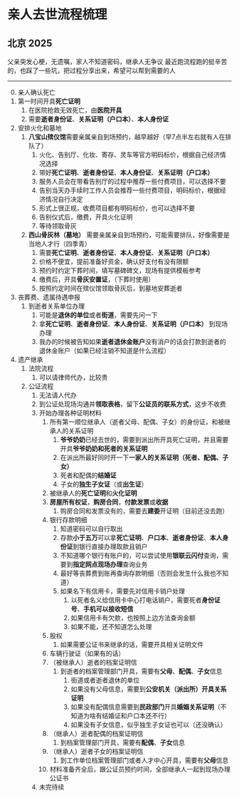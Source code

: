 # 亲人去世流程梳理
## 北京 2025
父亲突发心梗，无遗嘱，家人不知道密码，继承人无争议
最近跑流程跑的挺辛苦的，也踩了一些坑，把过程分享出来，希望可以帮到需要的人  

---
0. 亲人确认死亡  
1. 第一时间开具**死亡证明**  
    1. 在医院抢救无效死亡，由**医院开具**  
    2. 需要**逝者身份证**、**关系证明（户口本）**、**本人身份证**  
2. 安排火化和墓地  
    1. **八宝山殡仪馆**需要亲属亲自到场预约，越早越好（早7点半左右就有人在排队了）  
        1. 火化、告别厅、化妆、寄存、灵车等官方明码标价，根据自己经济情况选择
        2. 带好**死亡证明**、**逝者身份证**、**本人身份证**、**关系证明（户口本）**
        3. 服务人员会在带看告别厅的过程中推荐一些付费项目，可以选择不要
        4. 告别当天办手续时工作人员会推荐一些付费项目，明码标价，根据经济情况自行决定
        5. 形式上很正规，收费项目都有明码标价，也可以选择不要
        6. 告别仪式后，缴费，开具火化证明
        7. 等待领取骨灰
    2. **西山骨灰林（墓地）** 需要亲属亲自到场预约，可能需要排队，好像需要是当地人才行（四季青）
        1. 需要**死亡证明**、**逝者身份证**、**本人身份证**、**关系证明（户口本）**
        2. 价格不便宜，提前准备好资金，确认好支付有没有限额
        3. 预约时约定下葬时间，填写墓碑碑文，现场有提供模板参考
        4. 缴费后，开具**骨灰安置证**，（下葬时使用）
        5. 按照约定时间在殡仪馆领取骨灰后，到墓地安葬逝者
3. 丧葬费、遗属待遇申报
    1. 到逝者关系单位办理
        1. 可能是**退休的单位**或者**街道**，需要先问一下
        2. 拿**死亡证明**、**逝者身份证**、**本人身份证**、**关系证明（户口本）** 到现场办理
        3. 我办的时候被告知如果**逝者退休金账户**没有消户的话会打款到逝者的退休金账户（如果已经注销不知道是什么流程）
4. 遗产继承
    1. 法院流程
        1. 可以请律师代办，比较贵
    2. 公证流程
        1. 无法请人代办
        2. 到公证处现场沟通并**领取表格**，留下**公证员的联系方式**，这步不收费
        3. 开始办理各种证明材料
            1. 所有第一顺位继承人（逝者父母、配偶、子女）的身份证，和被继承人的关系证明
                1. **爷爷奶奶**已经去世的，需要到派出所开具死亡证明，并且需要开具**爷爷奶奶和死者的关系证明**
                2. 在派出所最好同时开一下**一家人的关系证明（死者、配偶、子女）**
                3. 死者和配偶的**结婚证**
                4. 子女的**独生子女证**（或**出生证**）
            2. 被继承人的**死亡证明**和**火化证明**
            3. **房屋所有权证**，**购房合同**，**付款发票**或**收据**
                1. 购房合同和发票没有的，需要去**建委**开证明（目前还没去跑）
            4. 银行存款明细
                1. 知道密码可以自行取出
                2. 存款**小于五万**可以拿**死亡证明**、**户口本**、**逝者身份证**、**本人身份证**到银行直接办理取款且销户
                3. 不知道哪个银行有账户的，可以尝试使用**银联云闪付**查询，需要到**指定网点现场办理**查询业务
                4. 最好等丧葬费到账再查询存款明细（否则会发生什么我也不知道）
                5. 如果名下有信用卡，需要先对信用卡销户处理
                    1. 以死者名义给信用卡中心打电话销户，需要死者**身份证号**、**手机可以接收短信**
                    2. 如果信用卡有欠款，也按照上边方法查询金额
                    3. 如果不能，还不知道怎么处理
            5. 股权
                1. 如果需要公证书来继承的话，需要开具相关证明文件
            6. 车辆行驶证（如果有的话）
            7. （被继承人）逝者的档案证明信
                1. 到逝者的档案管理部门开具，需要有**父母**、**配偶**、**子女**信息
                    1. 街道或者逝者退休的单位
                    2. 如果没有父母信息，需要到**公安机关（派出所）**开具**关系证明**
                    3. 如果没有配偶信息需要到**民政部门**开具**婚姻关系证明**（不知道为啥有结婚证和户口本还不行）
                    4. 如果没有子女信息，似乎独生子女证也可以（还没确认）
            8. （继承人）逝者配偶的档案证明信
                1. 到档案管理部门开具，需要有**配偶**、**子女**信息
            9. （继承人）逝者子女的档案证明信
                1. 到工作单位档案管理部门或者人才中心开具，需要有**父母**信息
            10. 材料准备齐全后，跟公证员预约时间，全部继承人一起到现场办理公证书
        4. 未完待续

